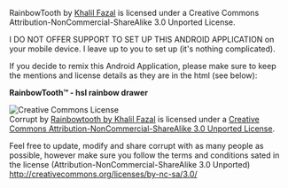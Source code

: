 RainbowTooth by <a href="mailto:khalil.fazal.0@gmail.com">Khalil Fazal</a> is licensed under a Creative Commons Attribution-NonCommercial-ShareAlike 3.0 Unported License.

I DO NOT OFFER SUPPORT TO SET UP THIS ANDROID APPLICATION on your mobile device. I leave up to you to set up (it's nothing complicated).

If you decide to remix this Android Application, please make sure to keep the mentions and license details as they are in the html (see below):

<!--  This part needs to stay on your page somewhere - visible -->
<p><strong>RainbowTooth&trade; - hsl rainbow drawer</strong></p>
<p<a rel="license" href="http://creativecommons.org/licenses/by-nc-sa/3.0/"><img alt="Creative Commons License" style="border-width:0" src="http://i.creativecommons.org/l/by-nc-sa/3.0/80x15.png" /></a><br /><span xmlns:dc="http://purl.org/dc/elements/1.1/" href="http://purl.org/dc/dcmitype/InteractiveResource" property="dc:title" rel="dc:type">Corrupt</span> by <a xmlns:cc="http://creativecommons.org/ns#" href="mailto:khalil.fazal.0@gmail.com" property="cc:attributionName" rel="cc:attributionURL">Rainbowtooth by Khalil Fazal</a> is licensed under a <a rel="license" href="http://creativecommons.org/licenses/by-nc-sa/3.0/">Creative Commons Attribution-NonCommercial-ShareAlike 3.0 Unported License</a>.
</p>
<!--  End -->


Feel free to update, modify and share corrupt with as many people as possible, however make sure you follow the terms and conditions sated in the license (Attribution-NonCommercial-ShareAlike 3.0 Unported)
http://creativecommons.org/licenses/by-nc-sa/3.0/

